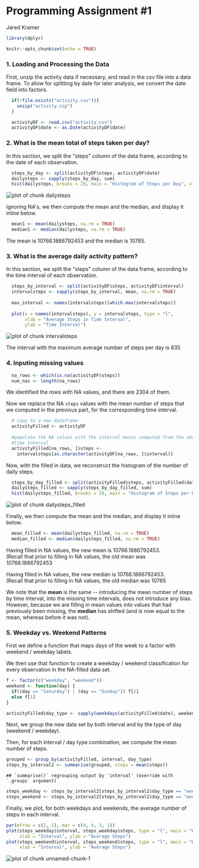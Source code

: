 
Programming Assignment #1
=========================
Jared Kramer



```r
library(dplyr)

knitr::opts_chunk$set(echo = TRUE)
```


### 1. Loading and Processing the Data

First, unzip the activity data if necessary, and read in the csv file into a data frame. 
To allow for splitting by date for later analysis, we convert the date field into factors. 


```r
  if(!file.exists("activity.csv")){
    unzip("activity.zip")
  }

  activityDF <- read.csv("activity.csv")
  activityDF$date <- as.Date(activityDF$date)
```


### 2. What is the mean total of steps taken per day?

In this section, we split the "steps" column of the data frame, according to the date of each observation.  


```r
  steps_by_day <- split(activityDF$steps, activityDF$date)
  dailysteps <- sapply(steps_by_day, sum)
  hist(dailysteps, breaks = 20, main = "Histogram of Steps per Day", xlab = "Daily number of Steps")
```

![plot of chunk dailysteps](figure/dailysteps-1.png)

Ignoring NA's, we then compute the mean and the median, and display it inline below.


```r
  mean1 <- mean(dailysteps, na.rm = TRUE)
  median1 <- median(dailysteps, na.rm = TRUE)
```

The mean is 10766.1886792453 and the median is 10765.

### 3. What is the average daily activity pattern? 

In this section, we split the "steps" column of the data frame, according to the time interval of each observation. 


```r
  steps_by_interval <- split(activityDF$steps, activityDF$interval)
  intervalsteps <- sapply(steps_by_interval, mean, na.rm = TRUE)
  
  max_interval <- names(intervalsteps)[which.max(intervalsteps)]
  
  plot(x = names(intervalsteps), y = intervalsteps, type = "l", 
       xlab = "Average Steps in Time Interval", 
       ylab = "Time Interval")
```

![plot of chunk intervalsteps](figure/intervalsteps-1.png)

The interval with the maximum average number of steps per day is 835

### 4. Inputing missing values


```r
  na_rows <- which(is.na(activityDF$steps))
  num_nas <- length(na_rows)
```

We identified the rows with NA values, and there are 2304 of them.  

Now we replace the NA `steps` values with the mean number of steps that we computed in the previous part, for the corresponding time interval. 



```r
  # copy to a new dataframe
  activityFilled <- activityDF
  
  #populate the NA values with the interval means computed from the above, for the corresponding 
  #time interval
  activityFilled[na_rows, ]$steps <-
    intervalsteps[as.character(activityDF[na_rows, ]$interval)]
```

Now, with the filled in data, we reconstruct the histogram of the number of daily steps.



```r
  steps_by_day_filled <- split(activityFilled$steps, activityFilled$date)
  dailysteps_filled <- sapply(steps_by_day_filled, sum)
  hist(dailysteps_filled, breaks = 20, main = "Histogram of Steps per Day", xlab = "Daily number of Steps")
```

![plot of chunk dailysteps_filled](figure/dailysteps_filled-1.png)


Finally, we then compute the mean and the median, and display it inline below.


```r
  mean_filled <- mean(dailysteps_filled, na.rm = TRUE)
  median_filled <- median(dailysteps_filled, na.rm = TRUE)
```

Having filled in NA values, the new mean is 10766.1886792453.  
(Recall that prior to filling in NA values, the old mean was 10766.1886792453

Having filled in NA values, the new median is 10766.1886792453.  
(Recall that prior to filling in NA values, the old median was 10765

We note that the **mean** is the same -- introducing the mean number of steps by time interval, 
into the missing time intervals, does not introduce any bias.  
However, because we are filling in mean values into values that had previously been missing, 
the **median** has shifted (and is now equal to the mean, whereas before it was not). 

### 5.  Weekday vs. Weekend Patterns

First we define a function that maps days of the week to a factor with weekend / weekday labels. 

We then use that function to create a weekday / weekend classification for every observation in
the NA-filled data set. 



```r
f <- factor(c("weekday", "weekend"))
weekend <- function(day) {
  if((day == "Saturday") | (day == "Sunday")) f[2]
  else f[1]
}

activityFilled$day_type <- sapply(weekdays(activityFilled$date), weekend)
```


Next, we group the new data set by both interval and by the type of day (weekend / weekday).  

Then, for each interval / day type combination, we compute the mean number of steps.  


```r
grouped <- group_by(activityFilled, interval, day_type)
steps_by_interval2 <- summarise(grouped, steps = mean(steps))
```

```
## `summarise()` regrouping output by 'interval' (override with `.groups` argument)
```

```r
steps_weekday <- steps_by_interval2[steps_by_interval2$day_type == "weekday", ]
steps_weekend <- steps_by_interval2[steps_by_interval2$day_type == "weekend", ]
```


Finally, we plot, for both weekdays and weekends, the average number of steps in each interval.  


```r
par(mfrow = c(2, 1), mar = c(4, 4, 3, 1))
plot(steps_weekday$interval, steps_weekday$steps, type = "l", main = "Weekday", 
     xlab = "Interval", ylab = "Average Steps")
plot(steps_weekend$interval, steps_weekend$steps, type = "l", main = "Weekend", 
     xlab = "Interval", ylab = "Average Steps")
```

![plot of chunk unnamed-chunk-1](figure/unnamed-chunk-1-1.png)






